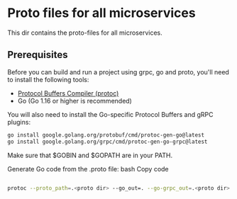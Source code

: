 # Proto files for all microservices

This dir contains the proto-files for all microservices.

## Prerequisites

Before you can build and run a project using grpc, go and proto, you'll need to install the following tools:

- [Protocol Buffers Compiler (protoc)](https://github.com/protocolbuffers/protobuf)
- Go (Go 1.16 or higher is recommended)

You will also need to install the Go-specific Protocol Buffers and gRPC plugins:

```bash
go install google.golang.org/protobuf/cmd/protoc-gen-go@latest
go install google.golang.org/grpc/cmd/protoc-gen-go-grpc@latest
```
Make sure that $GOBIN and $GOPATH are in your PATH.

Generate Go code from the .proto file:
bash
Copy code
````bash

protoc --proto_path=.<proto dir> --go_out=. --go-grpc_out=.<proto dir> .<proto file path>

